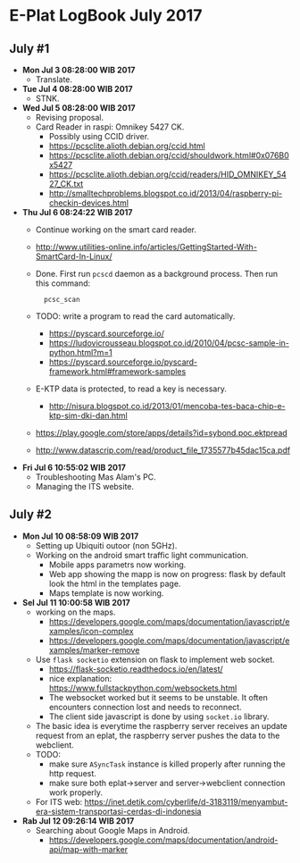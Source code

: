 E-Plat LogBook July 2017
=======================

July #1
-------
- **Mon Jul  3 08:28:00 WIB 2017**
	- Translate.
- **Tue Jul  4 08:28:00 WIB 2017**
	- STNK.
- **Wed Jul  5 08:28:00 WIB 2017**
	- Revising proposal.
	- Card Reader in raspi: Omnikey 5427 CK.
		- Possibly using CCID driver.
		- https://pcsclite.alioth.debian.org/ccid.html
		- https://pcsclite.alioth.debian.org/ccid/shouldwork.html#0x076B0x5427
		- https://pcsclite.alioth.debian.org/ccid/readers/HID_OMNIKEY_5427_CK.txt
		- http://smalltechproblems.blogspot.co.id/2013/04/raspberry-pi-checkin-devices.html
- **Thu Jul  6 08:24:22 WIB 2017**
	- Continue working on the smart card reader.
	- http://www.utilities-online.info/articles/GettingStarted-With-SmartCard-In-Linux/
	- Done. First run `pcscd` daemon as a background process. Then run this command:

			pcsc_scan

	- TODO: write a program to read the card automatically.
		- https://pyscard.sourceforge.io/
		- https://ludovicrousseau.blogspot.co.id/2010/04/pcsc-sample-in-python.html?m=1
		- https://pyscard.sourceforge.io/pyscard-framework.html#framework-samples
	- E-KTP data is protected, to read a key is necessary.
		- http://nisura.blogspot.co.id/2013/01/mencoba-tes-baca-chip-e-ktp-sim-dki-dan.html
	- https://play.google.com/store/apps/details?id=sybond.poc.ektpread
	- http://www.datascrip.com/read/product_file_1735577b45dac15ca.pdf
- **Fri Jul  6 10:55:02 WIB 2017**
	- Troubleshooting Mas Alam's PC.
	- Managing the ITS website.

July #2
-------
- **Mon Jul 10 08:58:09 WIB 2017**
	- Setting up Ubiquiti outoor (non 5GHz).
	- Working on the android smart traffic light communication.
		- Mobile apps parametrs now working.
		- Web app showing the mapp is now on progress: flask by default look the html in the templates page.
		- Maps template is now working.
- **Sel Jul 11 10:00:58 WIB 2017**
	- working on the maps.
		- https://developers.google.com/maps/documentation/javascript/examples/icon-complex
		- https://developers.google.com/maps/documentation/javascript/examples/marker-remove
	- Use `flask socketio` extension on flask to implement web socket.
		- https://flask-socketio.readthedocs.io/en/latest/
		- nice explanation: https://www.fullstackpython.com/websockets.html
		- The websocket worked but it seems to be unstable. It often encounters connection lost and needs to reconnect.
		- The client side javascript is done by using `socket.io` library.
	- The basic idea is everytime the raspberry server receives an update request from an eplat, the raspberry server pushes the data to the webclient.
	- TODO:
		- make sure `ASyncTask` instance is killed properly after running the http request.
		- make sure both eplat->server and server->webclient connection work properly.
	- For ITS web: https://inet.detik.com/cyberlife/d-3183119/menyambut-era-sistem-transportasi-cerdas-di-indonesia
- **Rab Jul 12 09:26:14 WIB 2017**
	- Searching about Google Maps in Android.
		- https://developers.google.com/maps/documentation/android-api/map-with-marker
